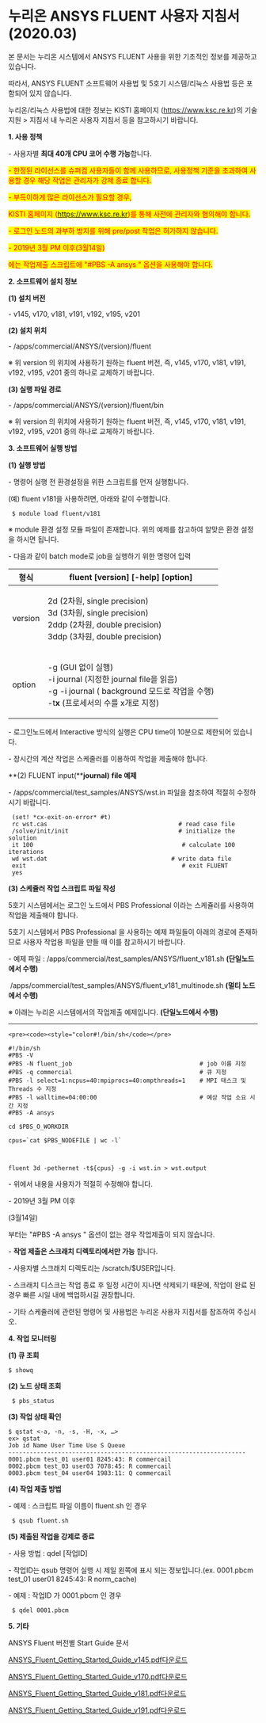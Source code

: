 # 누리온 ANSYS FLUENT 사용자 지침서(2020.03)

본 문서는 누리온 시스템에서 ANSYS FLUENT 사용을 위한 기초적인 정보를 제공하고 있습니다.

따라서, ANSYS FLUENT 소프트웨어 사용법 및 5호기 시스템/리눅스 사용법 등은 포함되어 있지 않습니다.

누리온/리눅스 사용법에 대한 정보는 KISTI 홈페이지 (https://www.ksc.re.kr)의 기술지원 > 지침서 내 누리온 사용자 지침서 등을 참고하시기 바랍니다.

**1. 사용 정책**

\- 사용자별 **최대 40개 CPU 코어 수행 가능**합니다.

<mark style="color:red;">- 한정된 라이선스를 슈퍼컴 사용자들이 함께 사용하므로, 사용정책 기준을 초과하여 사용할 경우 해당 작업은 관리자가 강제 종료 합니다.</mark>

<mark style="color:red;">- 부득이하게 많은 라이선스가 필요할 경우,</mark>

<mark style="color:red;">KISTI 홈페이지 (https://www.ksc.re.kr)를 통해 사전에 관리자와 협의해야 합니다.</mark>

<mark style="color:red;">- 로그인 노드의 과부하 방지를 위해 pre/post 작업은 허가하지 않습니다.</mark>

<mark style="color:red;">- 2019년 3월 PM 이후(3월14일)</mark>

<mark style="color:red;">에는 작업제출 스크립트에 "#PBS -A ansys " 옵션을 사용해야 합니다.</mark>

**2. 소프트웨어 설치 정보**

**(1) 설치 버전**

\- v145, v170, v181, v191, v192, v195, v201

**(2) 설치 위치**

\- /apps/commercial/ANSYS/(version)/fluent

※ 위 version 의 위치에 사용하기 원하는 fluent 버전, 즉, v145, v170, v181, v191, v192, v195, v201 중의 하나로 교체하기 바랍니다.

**(3) 실행 파일 경로**

\- /apps/commercial/ANSYS/(version)/fluent/bin

※ 위 version 의 위치에 사용하기 원하는 fluent 버전, 즉, v145, v170, v181, v191, v192, v195, v201 중의 하나로 교체하기 바랍니다.

**3. 소프트웨어 실행 방법**

**(1) 실행 방법**

\- 명령어 실행 전 환경설정을 위한 스크립트를 먼저 실행합니다.

(예) fluent v181을 사용하려면, 아래와 같이 수행합니다.

```
 $ module load fluent/v181
```

※ module 환경 설정 모듈 파일이 존재합니다. 위의 예제를 참고하여 알맞은 환경 설정을 하시면 됩니다.

\- 다음과 같이 batch mode로 job을 실행하기 위한 명령어 입력

| **형식**  | fluent \[**version**] \[-help] \[**option**]                                                                                                   |
| ------- | ---------------------------------------------------------------------------------------------------------------------------------------------- |
| version | <p>2d (2차원, single precision)<br>3d (3차원, single precision)<br>2ddp (2차원, double precision)<br>3ddp (3차원, double precision)</p>                |
| option  | <p>-g (GUI 없이 실행)<br>-i journal (지정한 journal file을 읽음)<br>-g -i journal ( background 모드로 작업을 수행)<br>-t<strong>x</strong> (프로세서의 수를 x개로 지정)</p> |

\- 로그인노드에서 Interactive 방식의 실행은 CPU time이 10분으로 제한되어 있습니다.

\- 장시간의 계산 작업은 스케줄러를 이용하여 작업을 제출해야 합니다.

\*\*(2) FLUENT input(\*\***journal)** **file 예제**

\- /apps/commercial/test\_samples/ANSYS/wst.in 파일을 참조하여 적절히 수정하시기 바랍니다.

```
 (set! *cx-exit-on-error* #t)
 rc wst.cas                                     # read case file
 /solve/init/init                               # initialize the solution
 it 100                                          # calculate 100 iterations
 wd wst.dat                                   # write data file
 exit                                            # exit FLUENT
 yes
```

**(3) 스케쥴러 작업 스크립트 파일 작성**

5호기 시스템에서는 로그인 노드에서 PBS Professional 이라는 스케쥴러를 사용하여 작업을 제출해야 합니다.

5호기 시스템에서 PBS Professional 을 사용하는 예제 파일들이 아래의 경로에 존재하므로 사용자 작업용 파일을 만들 때 이를 참고하시기 바랍니다.

\- 예제 파일 : /apps/commercial/test\_samples/ANSYS/fluent\_v181.sh **(단일노드에서 수행)**

​ /apps/commercial/test\_samples/ANSYS/fluent\_v181\_multinode.sh **(멀티 노드에서 수행)**

※ 아래는 누리온 시스템에서의 작업제출 예제입니다. **(단일노드에서 수행)**

****

`<pre><code><style="color#!/bin/sh</code></pre>`

```
#!/bin/sh
#PBS -V
#PBS -N fluent_job                                    # job 이름 지정
#PBS -q commercial                                    # 큐 지정
#PBS -l select=1:ncpus=40:mpiprocs=40:ompthreads=1    # MPI 태스크 및 Threads 수 지정
#PBS -l walltime=04:00:00                             # 예상 작업 소요 시간 지정
#PBS -A ansys 
 
cd $PBS_O_WORKDIR
 
cpus=`cat $PBS_NODEFILE | wc -l`
 


fluent 3d -pethernet -t${cpus} -g -i wst.in > wst.output
```

\- 위에서 내용을 사용자가 적절히 수정해야 합니다.

\- 2019년 3월 PM 이후

(3월14일)

부터는 "#PBS -A ansys " 옵션이 없는 경우 작업제출이 되지 않습니다.

\- **작업 제출은 스크래치 디렉토리에서만 가능** 합니다.

\- 사용자별 스크래치 디렉토리는 /scratch/$USER입니다.

\- 스크래치 디스크는 작업 종료 후 일정 시간이 지나면 삭제되기 때문에, 작업이 완료 된 경우 빠른 시일 내에 백업하시길 권장합니다.

\- 기타 스케쥴러에 관련된 명령어 및 사용법은 누리온 사용자 지침서를 참조하여 주십시오.

**4. 작업 모니터링**

**(1) 큐 조회**

```
$ showq
```

**(2) 노드 상태 조회**

```
 $ pbs_status
```

**(3) 작업 상태 확인**

```
$ qstat <-a, -n, -s, -H, -x, …>
ex> qstat
Job id Name User Time Use S Queue
-------------------------------------------------------------------
0001.pbcm test_01 user01 8245:43: R commercail
0002.pbcm test_03 user03 7078:45: R commercail
0003.pbcm test_04 user04 1983:11: Q commercail 
```

**(4) 작업 제출 방법**

\- 예제 : 스크립트 파일 이름이 fluent.sh 인 경우

```
 $ qsub fluent.sh
```

**(5) 제출된 작업을 강제로 종료**

\- 사용 방법 : qdel \[작업ID]

\- 작업ID는 qsub 명령어 실행 시 제일 왼쪽에 표시 되는 정보입니다.(ex. 0001.pbcm test\_01 user01 8245:43: R norm\_cache)

\- 예제 : 작업ID 가 0001.pbcm 인 경우

```
 $ qdel 0001.pbcm
```

**5. 기타**

ANSYS Fluent 버전별 Start Guide 문서

[ANSYS\_Fluent\_Getting\_Started\_Guide\_v145.pdf다운로드](https://t1.daumcdn.net/cfile/tistory/99D06D4C5C0F6D9913?original)

[ANSYS\_Fluent\_Getting\_Started\_Guide\_v170.pdf다운로드](https://t1.daumcdn.net/cfile/tistory/99D2954E5C0F6D9916?original)

[ANSYS\_Fluent\_Getting\_Started\_Guide\_v181.pdf다운로드](https://t1.daumcdn.net/cfile/tistory/992AC2375C0F6D9910?original)

[ANSYS\_Fluent\_Getting\_Started\_Guide\_v191.pdf다운로드](https://t1.daumcdn.net/cfile/tistory/994B31465C0F6D991F?original)

